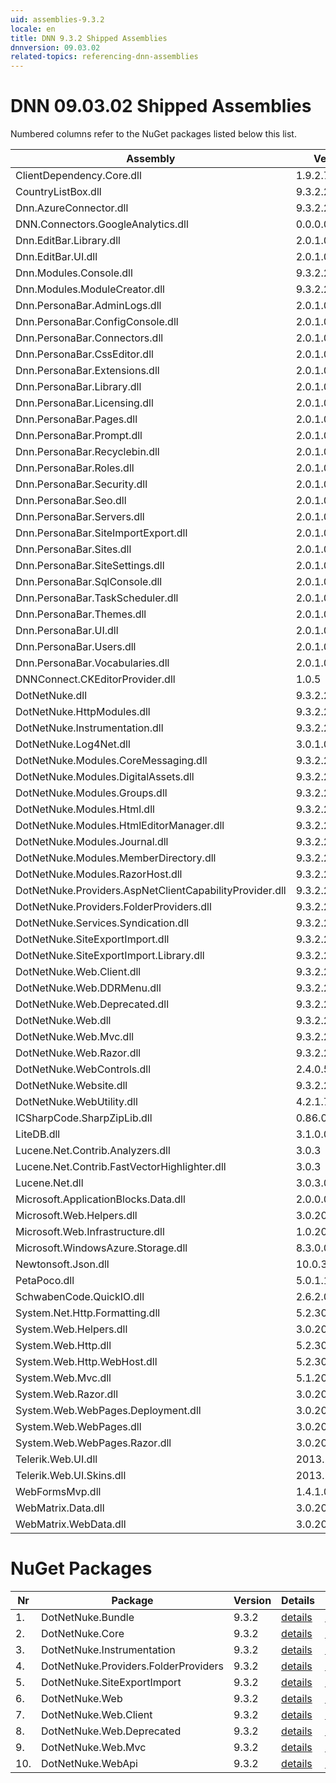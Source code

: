 ```yaml
---
uid: assemblies-9.3.2
locale: en
title: DNN 9.3.2 Shipped Assemblies
dnnversion: 09.03.02
related-topics: referencing-dnn-assemblies
---
```


# DNN 09.03.02 Shipped Assemblies

Numbered columns refer to the NuGet packages listed below this list.

|**Assembly**|**Version**|#1|#2|#3|#4|#5|#6|#7|#8|#9|#10|
|---|---|---|---|---|---|---|---|---|---|---|---|
|ClientDependency.Core.dll|1.9.2.7| | | | | | | | | | |
|CountryListBox.dll|9.3.2.22| | | | | | | | | | |
|Dnn.AzureConnector.dll|9.3.2.22| | | | | | | | | | |
|DNN.Connectors.GoogleAnalytics.dll|0.0.0.0| | | | | | | | | | |
|Dnn.EditBar.Library.dll|2.0.1.0| | | | | | | | | | |
|Dnn.EditBar.UI.dll|2.0.1.0| | | | | | | | | | |
|Dnn.Modules.Console.dll|9.3.2.22| | | | | | | | | | |
|Dnn.Modules.ModuleCreator.dll|9.3.2.22| | | | | | | | | | |
|Dnn.PersonaBar.AdminLogs.dll|2.0.1.0| | | | | | | | | | |
|Dnn.PersonaBar.ConfigConsole.dll|2.0.1.0| | | | | | | | | | |
|Dnn.PersonaBar.Connectors.dll|2.0.1.0| | | | | | | | | | |
|Dnn.PersonaBar.CssEditor.dll|2.0.1.0| | | | | | | | | | |
|Dnn.PersonaBar.Extensions.dll|2.0.1.0| | | | | | | | | | |
|Dnn.PersonaBar.Library.dll|2.0.1.0| | | | | | | | | | |
|Dnn.PersonaBar.Licensing.dll|2.0.1.0| | | | | | | | | | |
|Dnn.PersonaBar.Pages.dll|2.0.1.0| | | | | | | | | | |
|Dnn.PersonaBar.Prompt.dll|2.0.1.0| | | | | | | | | | |
|Dnn.PersonaBar.Recyclebin.dll|2.0.1.0| | | | | | | | | | |
|Dnn.PersonaBar.Roles.dll|2.0.1.0| | | | | | | | | | |
|Dnn.PersonaBar.Security.dll|2.0.1.0| | | | | | | | | | |
|Dnn.PersonaBar.Seo.dll|2.0.1.0| | | | | | | | | | |
|Dnn.PersonaBar.Servers.dll|2.0.1.0| | | | | | | | | | |
|Dnn.PersonaBar.SiteImportExport.dll|2.0.1.0| | | | | | | | | | |
|Dnn.PersonaBar.Sites.dll|2.0.1.0| | | | | | | | | | |
|Dnn.PersonaBar.SiteSettings.dll|2.0.1.0| | | | | | | | | | |
|Dnn.PersonaBar.SqlConsole.dll|2.0.1.0| | | | | | | | | | |
|Dnn.PersonaBar.TaskScheduler.dll|2.0.1.0| | | | | | | | | | |
|Dnn.PersonaBar.Themes.dll|2.0.1.0| | | | | | | | | | |
|Dnn.PersonaBar.UI.dll|2.0.1.0| | | | | | | | | | |
|Dnn.PersonaBar.Users.dll|2.0.1.0| | | | | | | | | | |
|Dnn.PersonaBar.Vocabularies.dll|2.0.1.0| | | | | | | | | | |
|DNNConnect.CKEditorProvider.dll|1.0.5| | | | | | | | | | |
|DotNetNuke.dll|9.3.2.22| | | | | | | | | | |
|DotNetNuke.HttpModules.dll|9.3.2.22| | | | | | | | | | |
|DotNetNuke.Instrumentation.dll|9.3.2.22| | | | | | | | | | |
|DotNetNuke.Log4Net.dll|3.0.1.0|1| |3| |5| | | | | |
|DotNetNuke.Modules.CoreMessaging.dll|9.3.2.22| | | | | | | | | | |
|DotNetNuke.Modules.DigitalAssets.dll|9.3.2.22| | | | | | | | | | |
|DotNetNuke.Modules.Groups.dll|9.3.2.22| | | | | | | | | | |
|DotNetNuke.Modules.Html.dll|9.3.2.22| | | | | | | | | | |
|DotNetNuke.Modules.HtmlEditorManager.dll|9.3.2.22| | | | | | | | | | |
|DotNetNuke.Modules.Journal.dll|9.3.2.22| | | | | | | | | | |
|DotNetNuke.Modules.MemberDirectory.dll|9.3.2.22| | | | | | | | | | |
|DotNetNuke.Modules.RazorHost.dll|9.3.2.22| | | | | | | | | | |
|DotNetNuke.Providers.AspNetClientCapabilityProvider.dll|9.3.2.22| | | | | | | | | | |
|DotNetNuke.Providers.FolderProviders.dll|9.3.2.22| | | | | | | | | | |
|DotNetNuke.Services.Syndication.dll|9.3.2.22| | | | | | | | | | |
|DotNetNuke.SiteExportImport.dll|9.3.2.22| | | | | | | | | | |
|DotNetNuke.SiteExportImport.Library.dll|9.3.2.22| | | | | | | | | | |
|DotNetNuke.Web.Client.dll|9.3.2.22| | | | | | | | | | |
|DotNetNuke.Web.DDRMenu.dll|9.3.2.22| | | | | | | | | | |
|DotNetNuke.Web.Deprecated.dll|9.3.2.22| | | | | | | | | | |
|DotNetNuke.Web.dll|9.3.2.22| | | | | | | | | | |
|DotNetNuke.Web.Mvc.dll|9.3.2.22| | | | | | | | | | |
|DotNetNuke.Web.Razor.dll|9.3.2.22| | | | | | | | | | |
|DotNetNuke.WebControls.dll|2.4.0.598|1| | | | | | | | | |
|DotNetNuke.Website.dll|9.3.2.22| | | | | | | | | | |
|DotNetNuke.WebUtility.dll|4.2.1.783|1| | | |5|6| |8|9|10|
|ICSharpCode.SharpZipLib.dll|0.86.0.518| | | | | | | | | | |
|LiteDB.dll|3.1.0.0| | | | | | | | | | |
|Lucene.Net.Contrib.Analyzers.dll|3.0.3| | | | | | | | | | |
|Lucene.Net.Contrib.FastVectorHighlighter.dll|3.0.3| | | | | | | | | | |
|Lucene.Net.dll|3.0.3.0| | | | | | | | | | |
|Microsoft.ApplicationBlocks.Data.dll|2.0.0.0|1|2|3|4|5|6|7|8|9|10|
|Microsoft.Web.Helpers.dll|3.0.20129.0| | | | | | | | | | |
|Microsoft.Web.Infrastructure.dll|1.0.20105.407|1| | | | | | | |9| |
|Microsoft.WindowsAzure.Storage.dll|8.3.0.0| | | | | | | | | | |
|Newtonsoft.Json.dll|10.0.3.21018|1| | | | | | | |9|10|
|PetaPoco.dll|5.0.1.17400| | | | | | | | | | |
|SchwabenCode.QuickIO.dll|2.6.2.0| | | | | | | | | | |
|System.Net.Http.Formatting.dll|5.2.30128.0|1| | | | | | | |9|10|
|System.Web.Helpers.dll|3.0.20129.0|1| | | | | | | |9| |
|System.Web.Http.dll|5.2.30128.0|1| | | | | | | |9|10|
|System.Web.Http.WebHost.dll|5.2.30128.0| | | | | | | | | | |
|System.Web.Mvc.dll|5.1.20821.0|1| | | | | | | |9| |
|System.Web.Razor.dll|3.0.20129.0|1| | | | | | | |9| |
|System.Web.WebPages.Deployment.dll|3.0.20129.0|1| | | | | | | |9| |
|System.Web.WebPages.dll|3.0.20129.0|1| | | | | | | |9| |
|System.Web.WebPages.Razor.dll|3.0.20129.0|1| | | | | | | |9| |
|Telerik.Web.UI.dll|2013.2.717.40|1| | | | | | |8| | |
|Telerik.Web.UI.Skins.dll|2013.2.717.40| | | | | | | | | | |
|WebFormsMvp.dll|1.4.1.0| | | | | | | | | | |
|WebMatrix.Data.dll|3.0.20129.0| | | | | | | | | | |
|WebMatrix.WebData.dll|3.0.20129.0| | | | | | | | | | |

# NuGet Packages

|**Nr**|**Package**|**Version**|Details|NuGet|
|---|---|---|---|---|
|1.|DotNetNuke.Bundle|9.3.2|[details](xref:nuget-DotNetNuke.Bundle-9.3.2)|[NuGet](https://www.nuget.org/packages/DotNetNuke.Bundle/9.3.2)|
|2.|DotNetNuke.Core|9.3.2|[details](xref:nuget-DotNetNuke.Core-9.3.2)|[NuGet](https://www.nuget.org/packages/DotNetNuke.Core/9.3.2)|
|3.|DotNetNuke.Instrumentation|9.3.2|[details](xref:nuget-DotNetNuke.Instrumentation-9.3.2)|[NuGet](https://www.nuget.org/packages/DotNetNuke.Instrumentation/9.3.2)|
|4.|DotNetNuke.Providers.FolderProviders|9.3.2|[details](xref:nuget-DotNetNuke.Providers.FolderProviders-9.3.2)|[NuGet](https://www.nuget.org/packages/DotNetNuke.Providers.FolderProviders/9.3.2)|
|5.|DotNetNuke.SiteExportImport|9.3.2|[details](xref:nuget-DotNetNuke.SiteExportImport-9.3.2)|[NuGet](https://www.nuget.org/packages/DotNetNuke.SiteExportImport/9.3.2)|
|6.|DotNetNuke.Web|9.3.2|[details](xref:nuget-DotNetNuke.Web-9.3.2)|[NuGet](https://www.nuget.org/packages/DotNetNuke.Web/9.3.2)|
|7.|DotNetNuke.Web.Client|9.3.2|[details](xref:nuget-DotNetNuke.Web.Client-9.3.2)|[NuGet](https://www.nuget.org/packages/DotNetNuke.Web.Client/9.3.2)|
|8.|DotNetNuke.Web.Deprecated|9.3.2|[details](xref:nuget-DotNetNuke.Web.Deprecated-9.3.2)|[NuGet](https://www.nuget.org/packages/DotNetNuke.Web.Deprecated/9.3.2)|
|9.|DotNetNuke.Web.Mvc|9.3.2|[details](xref:nuget-DotNetNuke.Web.Mvc-9.3.2)|[NuGet](https://www.nuget.org/packages/DotNetNuke.Web.Mvc/9.3.2)|
|10.|DotNetNuke.WebApi|9.3.2|[details](xref:nuget-DotNetNuke.WebApi-9.3.2)|[NuGet](https://www.nuget.org/packages/DotNetNuke.WebApi/9.3.2)|


